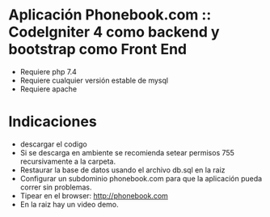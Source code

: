 # Aplicación Phonebook.com :: CodeIgniter 4 como backend y bootstrap como Front End
- Requiere php 7.4
- Requiere cualquier versión estable de mysql
- Requiere apache

# Indicaciones 
- descargar el codigo
- Si se descarga en ambiente se recomienda setear permisos 755 recursivamente a la carpeta.
- Restaurar la base de datos usando el archivo db.sql en la raiz
- Configurar un subdominio phonebook.com para que la aplicación pueda correr sin problemas.
- Tipear en el browser: http://phonebook.com
- En la raiz hay un video demo.
